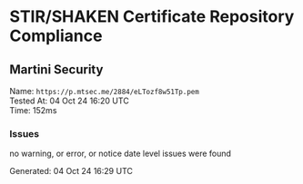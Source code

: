 # STIR/SHAKEN Certificate Repository Compliance

## Martini Security

Name: `https://p.mtsec.me/2884/eLTozf8w51Tp.pem`\
Tested At: 04 Oct 24 16:20 UTC\
Time: 152ms

### Issues

no warning, or error, or notice date level issues were found

Generated: 04 Oct 24 16:29 UTC